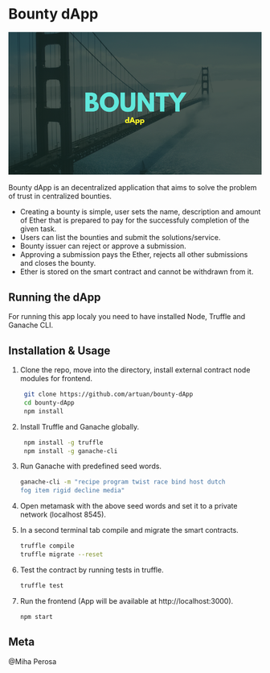 # Bounty dApp

![](header.png)

Bounty dApp is an decentralized application that aims to solve the problem of trust in centralized bounties.

* Creating a bounty is simple, user sets the name, description and amount of Ether that is prepared to pay for the successfuly completion of the given task. 
* Users can list the bounties and submit the solutions/service.
* Bounty issuer can reject or approve a submission. 
* Approving a submission pays the Ether, rejects all other submissions and closes the bounty.
* Ether is stored on the smart contract and cannot be withdrawn from it.

## Running the dApp

For running this app localy you need to have installed Node, Truffle and Ganache CLI.


## Installation & Usage

1. Clone the repo, move into the directory, install external contract node modules for frontend.

	```sh
	 git clone https://github.com/artuan/bounty-dApp
	 cd bounty-dApp
	 npm install
    ```

2. Install Truffle and Ganache globally.

	```sh
	 npm install -g truffle
	 npm install -g ganache-cli
    ```

3. Run Ganache with predefined seed words.

	```sh
	ganache-cli -m "recipe program twist race bind host dutch 
	fog item rigid decline media"
    ```
4. Open metamask with the above seed words and set it to a private network (localhost 8545).

5. In a second terminal tab compile and migrate the smart contracts.

	```sh
	truffle compile
	truffle migrate --reset
    ```

6. Test the contract by running tests in truffle.

	```sh
	truffle test
    ```

7. Run the frontend (App will be available at http://localhost:3000).

	```sh
	npm start
    ```



## Meta

@Miha Perosa

